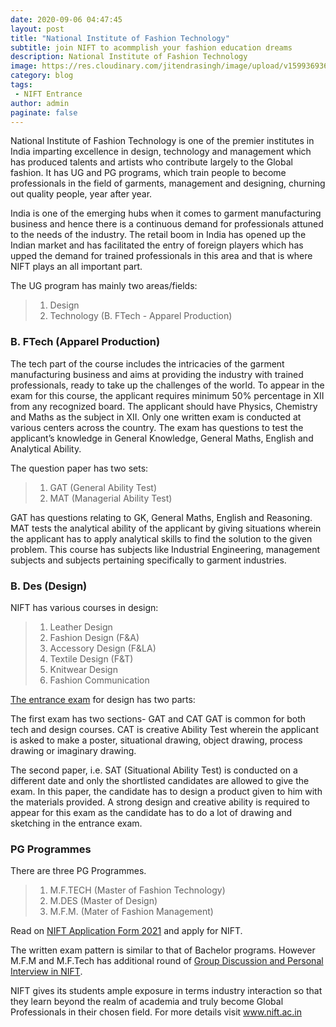 ```yaml
---
date: 2020-09-06 04:47:45
layout: post
title: "National Institute of Fashion Technology"
subtitle: join NIFT to acommplish your fashion education dreams
description: National Institute of Fashion Technology
image: https://res.cloudinary.com/jitendrasingh/image/upload/v1599369364/fashionliteracy/Banner-7_0_legfsj.webp
category: blog
tags:
 - NIFT Entrance
author: admin
paginate: false
---
```


National Institute of Fashion Technology is one of the premier institutes in
India imparting excellence in design, technology and management which has
produced talents and artists who contribute largely to the Global fashion. It
has UG and PG programs, which train people to become professionals in the field
of garments, management and designing, churning out quality people, year after
year.

India is one of the emerging hubs when it comes to garment manufacturing
business and hence there is a continuous demand for professionals attuned to
the needs of the industry. The retail boom in India has opened up the Indian
market and has facilitated the entry of foreign players which has upped the
demand for trained professionals in this area and that is where NIFT plays an
all important part.

The UG program has mainly two areas/fields:

>
> 1. Design
> 2. Technology (B. FTech - Apparel Production)
> 


### B. FTech (Apparel Production)

The tech part of the course includes the intricacies of the garment
manufacturing business and aims at providing the industry with trained
professionals, ready to take up the challenges of the world.  To appear in the
exam for this course, the applicant requires minimum 50% percentage in XII from
any recognized board. The applicant should have Physics, Chemistry and Maths as
the subject in XII. Only one written exam is conducted at various centers
across the country.  The exam has questions to test the applicant’s knowledge
in General Knowledge, General Maths, English and Analytical Ability.

The question paper has two sets:

>
> 1. GAT (General Ability Test) 
> 2. MAT (Managerial Ability Test)
>



GAT has questions relating to GK, General Maths, English and Reasoning. MAT
tests the analytical ability of the applicant by giving situations wherein the
applicant has to apply analytical skills to find the solution to the given
problem.  This course has subjects like Industrial Engineering, management
subjects and subjects pertaining specifically to garment industries.

### B. Des (Design)

NIFT has various courses in design:

>
> 1. Leather Design
> 2. Fashion Design (F&A)
> 3. Accessory Design (F&LA)
> 4. Textile Design (F&T)
> 5. Knitwear Design
> 6. Fashion Communication
>



[The entrance exam](/nift-application-form-2021) for design has two parts:

The first exam has two sections- GAT and CAT GAT is common for both tech and
design courses. CAT is creative Ability Test wherein the applicant is asked to
make a poster, situational drawing, object drawing, process drawing or
imaginary drawing.

The second paper, i.e. SAT (Situational Ability Test) is conducted on a
different date and only the shortlisted candidates are allowed to give the
exam. In this paper, the candidate has to design a product given to him with
the materials provided. A strong design and creative ability is required to
appear for this exam as the candidate has to do a lot of drawing and sketching
in the entrance exam.

### PG Programmes

There are three PG Programmes.

>
> 1. M.F.TECH (Master of Fashion Technology)
> 2. M.DES (Master of Design)
> 3. M.F.M. (Mater of Fashion Management)
>

Read on [NIFT Application Form 2021](/nift-application-form-2021) and apply for NIFT.

The written exam pattern is similar to that of Bachelor programs. However M.F.M
and M.F.Tech has additional round of [Group Discussion and Personal
Interview in NIFT](/gd-pi-in-inft).


NIFT gives its students ample exposure in terms industry interaction so that
they learn beyond the realm of academia and truly become Global Professionals
in their chosen field. For more details visit www.nift.ac.in
